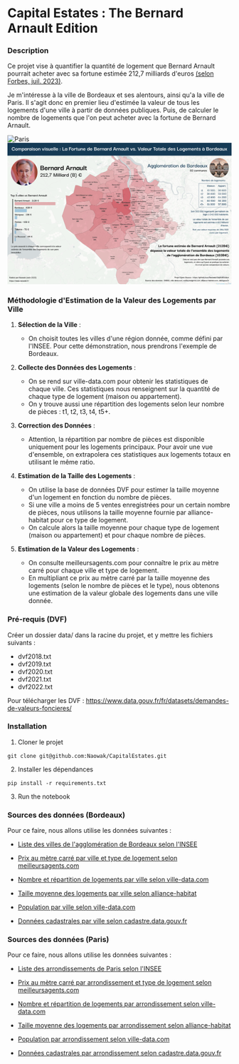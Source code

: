 # Capital Estates : The Bernard Arnault Edition

### Description

Ce projet vise à quantifier la quantité de logement que Bernard Arnault pourrait acheter avec sa fortune estimée 212,7 milliards d'euros [(selon Forbes, juil. 2023)](https://www.forbes.fr/classements/classement-milliardaires-forbes-2023-2-bernard-arnault-lempereur-du-luxe-au-210-milliards-de-fortune/).  

Je m'intéresse à la ville de Bordeaux et ses alentours, ainsi qu'a la ville de Paris. Il s'agit donc en premier lieu d'estimée la valeur de tous les logements d'une ville à partir de données publiques. Puis, de calculer le nombre de logements que l'on peut acheter avec la fortune de Bernard Arnault.

![Paris](/infographie-paris.png)
![Bordeaux](/infographie-bordeaux.png)

### Méthodologie d'Estimation de la Valeur des Logements par Ville

1. **Sélection de la Ville** : 
   - On choisit toutes les villes d'une région donnée, comme défini par l'INSEE. Pour cette démonstration, nous prendrons l'exemple de Bordeaux.

2. **Collecte des Données des Logements** :
   - On se rend sur ville-data.com pour obtenir les statistiques de chaque ville. Ces statistiques nous renseignent sur la quantité de chaque type de logement (maison ou appartement).
   - On y trouve aussi une répartition des logements selon leur nombre de pièces : t1, t2, t3, t4, t5+.
   
3. **Correction des Données** :
   - Attention, la répartition par nombre de pièces est disponible uniquement pour les logements principaux. Pour avoir une vue d'ensemble, on extrapolera ces statistiques aux logements totaux en utilisant le même ratio.

4. **Estimation de la Taille des Logements** :
   - On utilise la base de données DVF pour estimer la taille moyenne d'un logement en fonction du nombre de pièces.
   - Si une ville a moins de 5 ventes enregistrées pour un certain nombre de pièces, nous utilisons la taille moyenne fournie par alliance-habitat pour ce type de logement.
   - On calcule alors la taille moyenne pour chaque type de logement (maison ou appartement) et pour chaque nombre de pièces.

5. **Estimation de la Valeur des Logements** :
   - On consulte meilleursagents.com pour connaître le prix au mètre carré pour chaque ville et type de logement.
   - En multipliant ce prix au mètre carré par la taille moyenne des logements (selon le nombre de pièces et le type), nous obtenons une estimation de la valeur globale des logements dans une ville donnée.

### Pré-requis (DVF)

Créer un dossier data/ dans la racine du projet, et y mettre les fichiers suivants :

- dvf2018.txt 
- dvf2019.txt
- dvf2020.txt
- dvf2021.txt
- dvf2022.txt

Pour télécharger les DVF :
https://www.data.gouv.fr/fr/datasets/demandes-de-valeurs-foncieres/


### Installation

1. Cloner le projet

```
git clone git@github.com:Naowak/CapitalEstates.git
```

2. Installer les dépendances

```
pip install -r requirements.txt
```

3. Run the notebook

### Sources des données (Bordeaux)

Pour ce faire, nous allons utilise les données suivantes : 

- [Liste des villes de l'agglomération de Bordeaux selon l'INSEE](https://www.insee.fr/fr/metadonnees/cog/arrondissement/ARR332-bordeaux)

- [Prix au mètre carré par ville et type de logement selon meilleursagents.com](https://www.meilleursagents.com/prix-immobilier/bordeaux-33000/)

- [Nombre et répartition de logements par ville selon ville-data.com](https://ville-data.com/logement/Bordeaux-33-33063)

- [Taille moyenne des logements par ville selon alliance-habitat](https://www.alliance-habitat.com/investissement-locatif/logement-decent/taille-logement/)

- [Population par ville selon ville-data.com](https://ville-data.com/nombre-d-habitants/Bordeaux-33-33063)

- [Données cadastrales par ville selon cadastre.data.gouv.fr](https://cadastre.data.gouv.fr/data/etalab-cadastre/2023-07-01/geojson/departements/)


### Sources des données (Paris)

Pour ce faire, nous allons utilise les données suivantes :

- [Liste des arrondissements de Paris selon l'INSEE](https://www.insee.fr/fr/metadonnees/cog/departement/DEP75-paris)

- [Prix au mètre carré par arrondissement et type de logement selon meilleursagents.com](https://www.meilleursagents.com/prix-immobilier/paris-1er-arrondissement-75001/)

- [Nombre et répartition de logements par arrondissement selon ville-data.com](https://ville-data.com/logement/Paris-1er-Arrondissement-75-75101)

- [Taille moyenne des logements par arrondissement selon alliance-habitat](https://www.alliance-habitat.com/investissement-locatif/logement-decent/taille-logement/)

- [Population par arrondissement selon ville-data.com](https://www.insee.fr/fr/statistiques/fichier/6683031/dep75.pdf)

- [Données cadastrales par arrondissement selon cadastre.data.gouv.fr](https://cadastre.data.gouv.fr/data/etalab-cadastre/2023-07-01/geojson/departements/)
